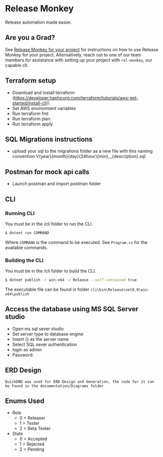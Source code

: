 # Release Monkey

Release automation made easier.

## Are you a Grad?

See [Release Monkey for your project](documentation/Developer.md) for instructions on how to use Release Monkey for your project. Alternatively, reach out to one of our team members for assistance with setting up your project with `rel-monkey`, our capable cli.

## Terraform setup
- Download and install terraform (https://developer.hashicorp.com/terraform/tutorials/aws-get-started/install-cli)\
- Set AWS environment variables
- Run terraform fmt
- Run terraform plan
- Run terraform apply

## SQL Migrations instructions
- upload your sql to the migrations folder as a new file with this naming convention V{year}{month}{day}{24hour}{min}__{description}.sql

## Postman for mock api calls
- Launch postman and import postman folder 

## CLI

### Running CLI

You must be in the /cli folder to run the CLI.

```bash
$ dotnet run COMMAND
```

Where `COMMAND` is the command to be executed. See `Program.cs` for the available commands.

### Building the CLI

You must be in the /cli folder to build the CLI.

```bash
$ dotnet publish -r win-x64 -c Release --self-contained true
```

The executable file can be found in folder `cli\bin\Release\net8.0\win-x64\publish`

## Access the database using MS SQL Server studio
- Open ms sql sever studio
- Set server type to database engine
- Insert {} as the server name
- Select SQL sever authentication
- login as admin
- Password: 

## ERD Design
    QuickDBD was used for ERD Design and Generation, the code for it can be found in the documentation/Diagrams folder

## Enums Used
 - Role
    - 0 = Releaser
    - 1 = Tester
    - 2 = Beta Tester
 - State
    - 0 = Accepted
    - 1 = Rejected
    - 2 = Pending

